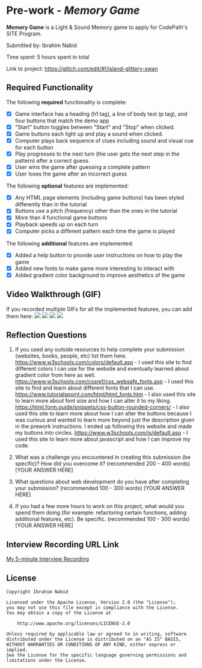 # Pre-work - *Memory Game*

**Memory Game** is a Light & Sound Memory game to apply for CodePath's SITE Program. 

Submitted by: Ibrahim Nabid

Time spent: 5 hours spent in total

Link to project: 
https://glitch.com/edit/#!/island-glittery-swan

## Required Functionality

The following **required** functionality is complete:

* [X] Game interface has a heading (h1 tag), a line of body text (p tag), and four buttons that match the demo app
* [X] "Start" button toggles between "Start" and "Stop" when clicked. 
* [X] Game buttons each light up and play a sound when clicked. 
* [X] Computer plays back sequence of clues including sound and visual cue for each button
* [X] Play progresses to the next turn (the user gets the next step in the pattern) after a correct guess. 
* [X] User wins the game after guessing a complete pattern
* [X] User loses the game after an incorrect guess

The following **optional** features are implemented:

* [X] Any HTML page elements (including game buttons) has been styled differently than in the tutorial
* [X] Buttons use a pitch (frequency) other than the ones in the tutorial
* [X] More than 4 functional game buttons
* [X] Playback speeds up on each turn
* [X] Computer picks a different pattern each time the game is played

The following **additional** features are implemented:

- [X] Added a help button to provide user instructions on how to play the game
- [X] Added new fonts to make game more interesting to interact with
- [X] Added gradient color background to improve aesthetics of the game

## Video Walkthrough (GIF)

If you recorded multiple GIFs for all the implemented features, you can add them here:
![](gif1-link-here)
![](gif2-link-here)
![](gif3-link-here)
![](gif4-link-here)

## Reflection Questions
1. If you used any outside resources to help complete your submission (websites, books, people, etc) list them here. 
   https://www.w3schools.com/colors/default.asp - I used this site to find different colors I can use for the website and eventually learned about gradient  color from here as well.
   https://www.w3schools.com/cssref/css_websafe_fonts.asp - I used this site to find and learn about different fonts that I can use.
   https://www.tutorialspoint.com/html/html_fonts.htm - I also used this site to learn more about font size and how I can alter it to my liking.
   https://html.form.guide/snippets/css-button-rounded-corners/ - I also used this site to learn more about how I can alter the buttons because I was curious and wanted to learn more beyond just the description given in the prework instructions. I ended up following this website and made my buttons into circles.
   https://www.w3schools.com/js/default.asp - I used this site to learn more about javascript and how I can improve my code.

2. What was a challenge you encountered in creating this submission (be specific)? How did you overcome it? (recommended 200 - 400 words) 
[YOUR ANSWER HERE]

3. What questions about web development do you have after completing your submission? (recommended 100 - 300 words) 
[YOUR ANSWER HERE]

4. If you had a few more hours to work on this project, what would you spend them doing (for example: refactoring certain functions, adding additional features, etc). Be specific. (recommended 100 - 300 words) 
[YOUR ANSWER HERE]



## Interview Recording URL Link

[My 5-minute Interview Recording](your-link-here)


## License

    Copyright Ibrahim Nabid

    Licensed under the Apache License, Version 2.0 (the "License");
    you may not use this file except in compliance with the License.
    You may obtain a copy of the License at

        http://www.apache.org/licenses/LICENSE-2.0

    Unless required by applicable law or agreed to in writing, software
    distributed under the License is distributed on an "AS IS" BASIS,
    WITHOUT WARRANTIES OR CONDITIONS OF ANY KIND, either express or implied.
    See the License for the specific language governing permissions and
    limitations under the License.
